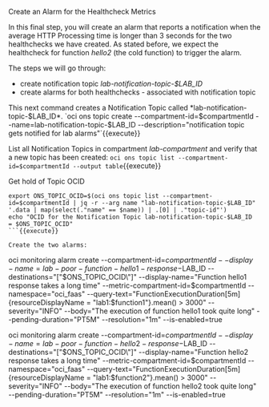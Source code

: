  Create an Alarm for the Healthcheck Metrics

 In this final step, you will create an alarm that reports a notification when the average HTTP Processing time is longer than 3 seconds for the two healthchecks we have created. As stated before, we expect the healthcheck for function *hello2* (the cold function) to trigger the alarm.

 The steps we will go through:
* create notification topic *lab-notification-topic-$LAB_ID*
* create alarms for both healthchecks - associated with notification topic

This next command creates a Notification Topic called *lab-notification-topic-$LAB_ID*.
`oci ons topic create --compartment-id=$compartmentId --name=lab-notification-topic-$LAB_ID --description="notification topic gets notified for lab alarms"`{{execute}}

List all Notification Topics in compartment *lab-compartment* and verify that a new topic has been created:
`oci ons topic list --compartment-id=$compartmentId --output table`{{execute}}

Get hold of Topic OCID
```
export ONS_TOPIC_OCID=$(oci ons topic list --compartment-id=$compartmentId | jq -r --arg name "lab-notification-topic-$LAB_ID" '.data | map(select(."name" == $name)) | .[0] | ."topic-id"')
echo "OCID for the Notification Topic lab-notification-topic-$LAB_ID  = $ONS_TOPIC_OCID"
```{{execute}}

Create the two alarms:
```
oci monitoring alarm create --compartment-id=$compartmentId --display-name=lab-poor-function-hello1-response-$LAB_ID --destinations="[\"$ONS_TOPIC_OCID\"]"  --display-name="Function hello1 response takes a long time" --metric-compartment-id=$compartmentId --namespace="oci_faas"  --query-text="FunctionExecutionDuration[5m]{resourceDisplayName = \"lab1:$function1\"}.mean() > 3000"  --severity="INFO" --body="The execution of function hello1 took quite long" --pending-duration="PT5M"  --resolution="1m" --is-enabled=true

oci monitoring alarm create --compartment-id=$compartmentId --display-name=lab-poor-function-hello2-response-$LAB_ID --destinations="[\"$ONS_TOPIC_OCID\"]"  --display-name="Function hello2 response takes a long time" --metric-compartment-id=$compartmentId --namespace="oci_faas"  --query-text="FunctionExecutionDuration[5m]{resourceDisplayName = \"lab1:$function2\"}.mean() > 3000"  --severity="INFO" --body="The execution of function hello2 took quite long" --pending-duration="PT5M"  --resolution="1m" --is-enabled=true
```{{execute}}